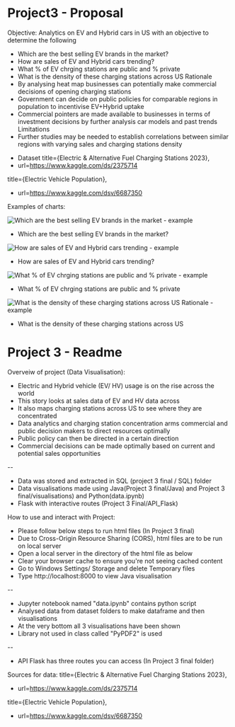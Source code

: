 # Project3 - Proposal

Objective:
Analytics on EV and Hybrid cars in US with an objective to determine the following
-	Which are the best selling EV brands in the market?
-	How are sales of EV and Hybrid cars trending?
-	What % of EV chrging stations are public and % private
-	What is the density of these charging stations across US
Rationale
-	By analysing heat map businesses can potentially make commercial decisions of opening charging stations
-	Government can decide on public policies for comparable regions in population to incentivise EV+Hybrid uptake
-	Commercial pointers are made available to businesses in terms of investment decisions by further analysis car models and past trends
Limitations
-	Further studies may be needed to establish correlations between similar regions with varying sales and charging stations density

* Dataset
title={Electric &amp; Alternative Fuel Charging Stations 2023},
* url=https://www.kaggle.com/ds/2375714

title={Electric Vehicle Population},
* url=https://www.kaggle.com/dsv/6687350

Examples of charts:

 ![Which are the best selling EV brands in the market - example](https://github.com/Vkrishm/Project3/assets/114547733/baf4efb5-7747-4367-b1a1-4e27c80bd85f)
-	Which are the best selling EV brands in the market?

![How are sales of EV and Hybrid cars trending - example](https://github.com/Vkrishm/Project3/assets/114547733/0e2454f9-987a-499e-a1b7-8888bf902a24)
-	How are sales of EV and Hybrid cars trending?
  
![What % of EV chrging stations are public and % private - example](https://github.com/Vkrishm/Project3/assets/114547733/dcec724d-b785-4501-af09-7512ccff9ebf)
-	What % of EV chrging stations are public and % private
  
![What is the density of these charging stations across US Rationale - example](https://github.com/Vkrishm/Project3/assets/114547733/d95c36f0-5662-421e-9173-2638461e73dd)
-	What is the density of these charging stations across US

# Project 3 - Readme

Overveiw of project (Data Visualisation):

- Electric and Hybrid vehicle (EV/ HV) usage is on the rise across the world
- This story looks at sales data of EV and HV data across 
- It also maps charging stations across US to see where they are concentrated
- Data analytics and charging station concentration arms commercial and public decision makers to direct resources optimally
- Public policy can then be directed in a certain direction
- Commercial decisions can be made optimally based on current and potential sales opportunities
  
--

- Data was stored and extracted in SQL (project 3 final / SQL) folder
- Data visualisations made using Java(Project 3 final/Java) and Project 3 final/visualisations) and Python(data.ipynb)
- Flask with interactive routes (Project 3 Final/API_Flask)

How to use and interact with Project:

- Please follow below steps to run html files (In Project 3 final)
- Due to Cross-Origin Resource Sharing  (CORS), html  files are to be run on local server
- Open a local server in the directory of the html file as below
- Clear your browser cache to ensure you're not seeing cached content
- Go to Windows Settings/ Storage and delete Temporary files
- Type http://localhost:8000 to view Java visualisation

--

- Jupyter notebook named "data.ipynb" contains python script
- Analysed data from dataset folders to make dataframe and then visualisations
- At the very bottom all 3 visualisations have been shown
- Library not used in class called "PyPDF2" is used
  
--

- API Flask has three routes you can access (In Project 3 final folder)

Sources for data:
title={Electric &amp; Alternative Fuel Charging Stations 2023},
* url=https://www.kaggle.com/ds/2375714

title={Electric Vehicle Population},
* url=https://www.kaggle.com/dsv/6687350

